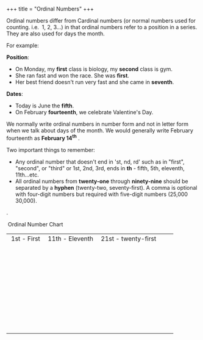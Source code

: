 +++
title = "Ordinal Numbers"
+++

Ordinal numbers differ from Cardinal numbers (or normal numbers used for
counting. i.e.  1, 2, 3…) in that ordinal numbers refer to a position in
a series. They are also used for days the month.

For example: 

**Position**:

  - On Monday, my **first** class is biology, my **second** class is
    gym.
  - She ran fast and won the race. She was **first**.
  - Her best friend doesn't run very fast and she came in **seventh**.

**Dates**:

  - Today is June the **fifth**.
  - On February **fourteenth**, we celebrate Valentine's Day.

We normally write ordinal numbers in number form and not in letter form
when we talk about days of the month. We would generally write February
fourteenth as **February 14<sup>th</sup>** .

Two important things to remember:

  - Any ordinal number that doesn't end in 'st, nd, rd' such as in
    "first", "second", or "third" or 1st, 2nd, 3rd, ends in **th** -
    fifth, 5th, eleventh, 11th...etc.
  - All ordinal numbers from **twenty-one** through **ninety-nine**
    should be separated by a **hyphen** (twenty-two, seventy-first). A
    comma is optional with four-digit numbers but required with
    five-digit numbers (25,000   30,000).

.

 Ordinal Number Chart

<table>
<tbody>
<tr class="odd">
<td> 1st - First</td>
<td> 11th - Eleventh </td>
<td>21st - twenty-first    </td>
<td></td>
</tr>
<tr class="even">
<td> </td>
<td> </td>
<td> </td>
<td> </td>
</tr>
<tr class="odd">
<td> </td>
<td> </td>
<td> </td>
<td> </td>
</tr>
<tr class="even">
<td> </td>
<td> </td>
<td> </td>
<td> </td>
</tr>
<tr class="odd">
<td> </td>
<td> </td>
<td> </td>
<td> </td>
</tr>
<tr class="even">
<td> </td>
<td> </td>
<td> </td>
<td> </td>
</tr>
<tr class="odd">
<td> </td>
<td> </td>
<td> </td>
<td> </td>
</tr>
<tr class="even">
<td> </td>
<td> </td>
<td> </td>
<td> </td>
</tr>
<tr class="odd">
<td> </td>
<td> </td>
<td> </td>
<td> </td>
</tr>
<tr class="even">
<td> </td>
<td> </td>
<td> </td>
<td> </td>
</tr>
</tbody>
</table>

